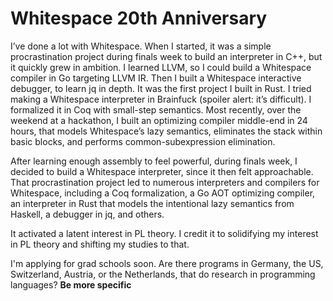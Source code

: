 # Whitespace 20th Anniversary

I’ve done a lot with Whitespace. When I started, it was a simple procrastination
project during finals week to build an interpreter in C++, but it quickly grew
in ambition. I learned LLVM, so I could build a Whitespace compiler in Go
targeting LLVM IR. Then I built a Whitespace interactive debugger, to learn jq
in depth. It was the first project I built in Rust. I tried making a Whitespace
interpreter in Brainfuck (spoiler alert: it’s difficult). I formalized it in Coq
with small-step semantics. Most recently, over the weekend at a hackathon, I
built an optimizing compiler middle-end in 24 hours, that models Whitespace’s
lazy semantics, eliminates the stack within basic blocks, and performs
common-subexpression elimination.

After learning enough assembly to feel powerful, during finals week, I decided
to build a Whitespace interpreter, since it then felt approachable. That
procrastination project led to numerous interpreters and compilers for
Whitespace, including a Coq formalization, a Go AOT optimizing compiler, an
interpreter in Rust that models the intentional lazy semantics from Haskell, a
debugger in jq, and others.

It activated a latent interest in PL theory. I credit it to solidifying my
interest in PL theory and shifting my studies to that.

I'm applying for grad schools soon. Are there programs in Germany, the US,
Switzerland, Austria, or the Netherlands, that do research in programming
languages? **Be more specific**
